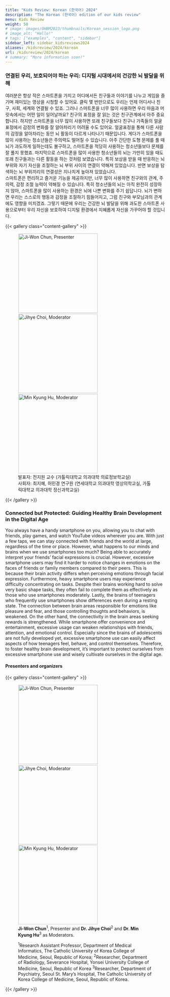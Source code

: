 ```yaml
---
title: "Kids Review: Korean (한국어) 2024"
description: "The Korean (한국어) edition of our kids review"
menu: Kids Review
weight: 50
# image: images/OHBM2023/thumbnails/Korean_session_logo.png
# image_alt: "Hello!"
# tags: ["examples", "content", "sidebar"]
sidebar_left: sidebar_kidsreviews2024
aliases: /kidsreview/2024/korean
url: /kidsreview/2024/korean
# summary: "More information soon!"
---
```


### 연결된 우리, 보호되어야 하는 우리: 디지털 시대에서의 건강한 뇌 발달을 위해

여러분은 항상 작은 스마트폰을 가지고 어디에서든 친구들과 이야기를 나누고 게임을 즐기며 재미있는 영상을 시청할 수 있어요. 클릭 몇 번만으로도 우리는 언제 어디서나 친구, 사회, 세계와 연결될 수 있죠. 그러나 스마트폰을 너무 많이 사용하면 우리 마음과 머릿속에서는 어떤 일이 일어날까요?
친구의 표정을 잘 읽는 것은 친구관계에서 아주 중요합니다. 하지만 스마트폰을 너무 많이 사용하면 또래 친구들보다 친구나 가족들의 얼굴표정에서 감정의 변화를 잘 알아차리기 어려울 수도 있어요. 얼굴표정을 통해 다른 사람의 감정을 알아차리는 동안 뇌 활동이 다르게 나타나기 때문입니다.
게다가 스마트폰을 많이 사용하는 청소년들은 주의력도 떨어질 수 있습니다. 아주 간단한 도형 문제를 풀 때 뇌가 과도하게 일하는데도 불구하고, 스마트폰을 적당히 사용하는 청소년들보다 문제를 잘 풀지 못했죠. 
마지막으로 스마트폰을 많이 사용한 청소년들의 뇌는 가만히 있을 때도 또래 친구들과는 다른 활동을 하는 것처럼 보였습니다. 특히 보상을 받을 때 반응하는 뇌 부위와 자기 자신을 조절하는 뇌 부위 사이의 연결이 약해져 있었습니다. 반면 보상을 탐색하는 뇌 부위끼리의 연결성은 지나치게 높아져 있었습니다.  
스마트폰은 편리하고 즐거운 기능을 제공하지만, 너무 많이 사용하면 친구와의 관계, 주의력, 감정 조절 능력이 약해질 수 있습니다. 특히 청소년들의 뇌는 아직 완전히 성장하지 않아, 스마트폰을 많이 사용하는 환경은 뇌에 나쁜 변화를 주기 쉽답니다. 뇌가 변하면 우리는 스스로의 행동과 감정을 조절하기 힘들어지고, 그럼 친구와 부모님과의 관계에도 영향을 미치겠죠. 그렇기 때문에 우리는 건강한 뇌 발달을 위해 과도한 스마트폰 사용으로부터 우리 자신을 보호하여 디지털 환경에서 지혜롭게 자신을 가꾸어야 할 것입니다.  

{{< gallery class="content-gallery" >}}
    <figure> 
            <img style="margin: 0.1em 0.1em 0.1em 0.1em" src="/images/OHBM2024/bmt_2024/korean/Ji-Won_Chun.png" alt="Ji-Won Chun, Presenter" width="250">
            <img style="margin: 0.1em 0.1em 0.1em 0.1em" src="/images/OHBM2024/bmt_2024/korean/Jihye_Choi.jpg" alt="Jihye Choi, Moderator" width="250">
            <img style="margin: 0.1em 0.1em 0.1em 0.1em" src="/images/OHBM2024/bmt_2024/korean/Min_Kyung_Hu.png" alt="Min Kyung Hu, Moderator" width="250">
        <figcaption>
            발표자: 전지원 교수 (가톨릭대학교 의과대학 의료정보학교실)
        </figcaption> <figcaption>
            사회자: 최지혜, 허민경 연구원 (연세대학교 의과대학 영상의학교실, 가톨릭대학교 의과대학 정신과학교실)
        </figcaption>
    </figure>
{{< /gallery >}}

### Connected but Protected: Guiding Healthy Brain Development in the Digital Age

You always have a handy smartphone on you, allowing you to chat with friends, play games, and watch YouTube videos wherever you are. With just a few taps, we can stay connected with friends and the world at large, regardless of the time or place. However, what happens to our minds and brains when we use smartphones too much?
Being able to accurately interpret your friends’ facial expressions is crucial. However, excessive smartphone users may find it harder to notice changes in emotions on the faces of friends or family members compared to their peers. This is because their brain activity differs when perceiving emotions through facial expression.
Furthermore, heavy smartphone users may experience difficulty concentrating on tasks. Despite their brains working hard to solve very basic shape tasks, they often fail to complete them as effectively as those who use smartphones moderately.
Lastly, the brains of teenagers who frequently use smartphones show differences even during a resting state. The connection between brain areas responsible for emotions like pleasure and fear, and those controlling thoughts and behaviors, is weakened. On the other hand, the connectivity in the brain areas seeking rewards is strengthened.
While smartphone offer convenience and entertainment, excessive usage can weaken relationships with friends, attention, and emotional control. Especially since the brains of adolescents are not fully developed yet, excessive smartphone use can easily affect aspects of how teenagers feel, behave, and control themselves. Therefore, to foster healthy brain development, it’s important to protect ourselves from excessive smartphone use and wisely cultivate ourselves in the digital age.

#### Presenters and organizers

{{< gallery class="content-gallery" >}}
    <figure> 
            <img style="margin: 0.1em 0.1em 0.1em 0.1em" src="/images/OHBM2024/bmt_2024/korean/Ji-Won_Chun.png" alt="Ji-Won Chun, Presenter" width="250">
            <img style="margin: 0.1em 0.1em 0.1em 0.1em" src="/images/OHBM2024/bmt_2024/korean/Jihye_Choi.jpg" alt="Jihye Choi, Moderator" width="250">
            <img style="margin: 0.1em 0.1em 0.1em 0.1em" src="/images/OHBM2024/bmt_2024/korean/Min_Kyung_Hu.png" alt="Min Kyung Hu, Moderator" width="250">
        <figcaption>
            <b>Ji-Won Chun</b><sup>1</sup>, Presenter and <b>Dr. Jihye Choi</b><sup>2</sup> and <b>Dr. Min Kyung Hu</b><sup>3</sup> as Moderators.
            <span style="font-size: 14px">
                <p><sup>1</sup>Research Assistant Professor, Department of Medical Informatics, The Catholic University of Korea College of Medicine, Seoul, Republic of Korea; <sup>2</sup>Researcher, Department of Radiology, Severance Hospital, Yonsei University College of Medicine, Seoul, Republic of Korea <sup>3</sup>Researcher, Department of Psychiatry, Seoul St. Mary’s Hospital, The Catholic University of Korea College of Medicine, Seoul, Republic of Korea.</p>
            </span>
        </figcaption>
    </figure>
{{< /gallery >}}

